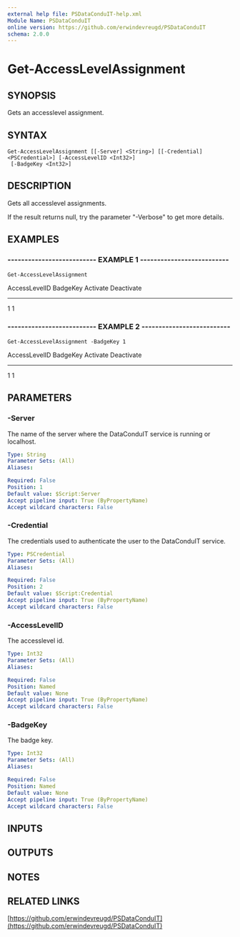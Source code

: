 ```yaml
---
external help file: PSDataConduIT-help.xml
Module Name: PSDataConduIT
online version: https://github.com/erwindevreugd/PSDataConduIT
schema: 2.0.0
---
```


# Get-AccessLevelAssignment

## SYNOPSIS
Gets an accesslevel assignment.

## SYNTAX

```
Get-AccessLevelAssignment [[-Server] <String>] [[-Credential] <PSCredential>] [-AccessLevelID <Int32>]
 [-BadgeKey <Int32>]
```

## DESCRIPTION
Gets all accesslevel assignments. 

If the result returns null, try the parameter "-Verbose" to get more details.

## EXAMPLES

### -------------------------- EXAMPLE 1 --------------------------
```
Get-AccessLevelAssignment
```

AccessLevelID BadgeKey      Activate               Deactivate
------------- --------      --------               ----------
1             1

### -------------------------- EXAMPLE 2 --------------------------
```
Get-AccessLevelAssignment -BadgeKey 1
```

AccessLevelID BadgeKey      Activate               Deactivate
------------- --------      --------               ----------
1             1

## PARAMETERS

### -Server
The name of the server where the DataConduIT service is running or localhost.

```yaml
Type: String
Parameter Sets: (All)
Aliases: 

Required: False
Position: 1
Default value: $Script:Server
Accept pipeline input: True (ByPropertyName)
Accept wildcard characters: False
```

### -Credential
The credentials used to authenticate the user to the DataConduIT service.

```yaml
Type: PSCredential
Parameter Sets: (All)
Aliases: 

Required: False
Position: 2
Default value: $Script:Credential
Accept pipeline input: True (ByPropertyName)
Accept wildcard characters: False
```

### -AccessLevelID
The accesslevel id.

```yaml
Type: Int32
Parameter Sets: (All)
Aliases: 

Required: False
Position: Named
Default value: None
Accept pipeline input: True (ByPropertyName)
Accept wildcard characters: False
```

### -BadgeKey
The badge key.

```yaml
Type: Int32
Parameter Sets: (All)
Aliases: 

Required: False
Position: Named
Default value: None
Accept pipeline input: True (ByPropertyName)
Accept wildcard characters: False
```

## INPUTS

## OUTPUTS

## NOTES

## RELATED LINKS

[https://github.com/erwindevreugd/PSDataConduIT](https://github.com/erwindevreugd/PSDataConduIT)


